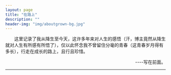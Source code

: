 ```yaml
---
layout: page
title: "在路上"
description: ""
header-img: "img/aboutgrown-bg.jpg"
---
```


<p>
&emsp;&emsp;这里记录了我从降生至今天，这许多年来对人生的感悟（汗，博主竟然从降生就对人生有所感有所悟了），仅以此怀念我不曾留住分毫的青春（这青春岁月得有多长），行走在成长的路上，且行且珍惜。
</p>
<p align="right">
----写在前面。
</p>

--- 
